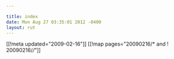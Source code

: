 ```yaml
---

title: index
date: Mon Aug 27 03:35:01 2012 -0400
layout: rut
---
```


[[!meta updated="2009-02-16"]]
[[!map pages="20090216/* and ! 20090216/*/*"]]
